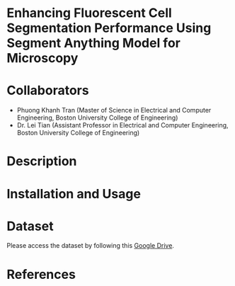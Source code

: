 # Enhancing Fluorescent Cell Segmentation Performance Using Segment Anything Model for Microscopy

# Collaborators
* Phuong Khanh Tran (Master of Science in Electrical and Computer Engineering, Boston University College of Engineering)
* Dr. Lei Tian (Assistant Professor in Electrical and Computer Engineering, Boston University College of Engineering)

# Description

# Installation and Usage

# Dataset
Please access the dataset by following this [Google Drive]().

# References


